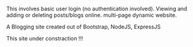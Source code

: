 This involves basic user login (no authentication involved).
Viewing and adding or deleting posts/blogs online.
multi-page dynamic website.

A Blogging site created out of Bootstrap, NodeJS, ExpressJS

This site under constraction !!!
